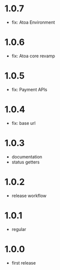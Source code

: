 # 1.0.7

- fix: Atoa Environment

# 1.0.6

- fix: Atoa core revamp

# 1.0.5

- fix: Payment APIs

# 1.0.4

- fix: base url

# 1.0.3

- documentation
- status getters

# 1.0.2

- release workflow

# 1.0.1

- regular

# 1.0.0

- first release
